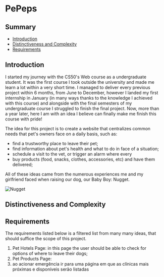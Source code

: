 # PePeps

## Summary
- [Introduction](#introduction)
- [Distinctiveness and Complexity](#distinctiveness-and-complexity)
- [Requirements](#requirements)

## Introduction
I started my journey with the CS50's Web course as a undergraduate student. It was the first course I took outside the university and made me learn a lot within a very short time. I managed to deliver every previous project within 6 months, from June to December, however I landed my first internship in January (in many ways thanks to the knowledge I achieved with this course) and alongside with the final semesters of my undergraduate course I struggled to finish the final project. Now, more than a year later, here I am with an idea I believe can finally make me finish this course with pride!

The idea for this project is to create a website that centralizes common needs that pet's owners face on a daily basis, such as:

- find a trustworthy place to leave their pet;
- find information about pet's health and what to do in face of a situation;
- schedule a visit to the vet, or trigger an alarm where every
- buy products (food, snacks, clothes, accessories, etc) and have them delivered;

All of these ideas came from the numerous experiences me and my girlfriend faced when raising our dog, our Baby Boy: Nugget.

<img src='' alt='Nugget'>

## Distinctiveness and Complexity

<!--  
It reaches new levels of:
- frontend organization (html, css and js folder structure)
- mobile responsiveness
- ui/ux design - to be more professional (even including js plugins for more dynamism)
- backend organization (views.py as a views folder)
- unit and integration tests
- devops (possible to run with docker to ease the installation process)
-->

## Requirements
The requirements listed below is a filtered list from many many ideas, that should suffice the scope of this project.

1. Pet Hotels Page: in this page the user should be able to check for options of where to leave their dogs;
2. Pet Products Page: 
3. ao acionar emergência ir para uma página em que as clínicas mais próximas e disponíveis serão listadas 
